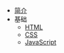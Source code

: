 - [简介](homepage.md)
- 基础
  -  [HTML](base/HTML.md)
  -  [CSS](base/CSS.md)
  -  [JavaScript](base/JavaScript.md)